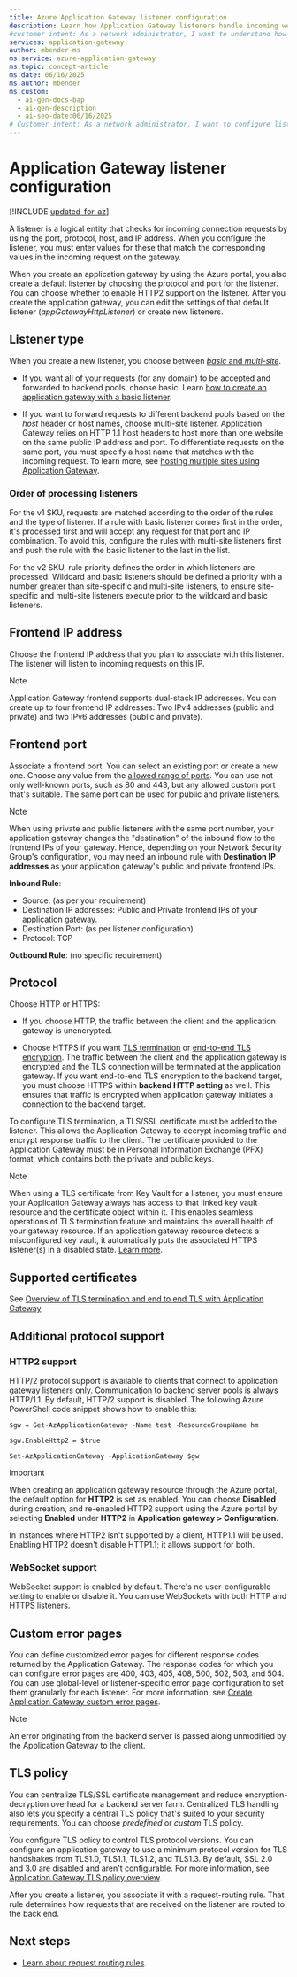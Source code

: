 ```yaml
---
title: Azure Application Gateway listener configuration
description: Learn how Application Gateway listeners handle incoming web requests efficiently. Configure protocols, certificates, HTTP2 support, and WebSocket connectivity for optimal performance.
#customer intent: As a network administrator, I want to understand how to configure Application Gateway listeners so that I can properly handle incoming web requests for my organization's applications.
services: application-gateway
author: mbender-ms
ms.service: azure-application-gateway
ms.topic: concept-article
ms.date: 06/16/2025
ms.author: mbender
ms.custom:
  - ai-gen-docs-bap
  - ai-gen-description
  - ai-seo-date:06/16/2025
# Customer intent: As a network administrator, I want to configure listeners for the Azure Application Gateway, so that I can manage incoming requests effectively based on protocols, ports, and host headers for optimal traffic routing.
---
```


# Application Gateway listener configuration

[!INCLUDE [updated-for-az](~/reusable-content/ce-skilling/azure/includes/updated-for-az.md)]

A listener is a logical entity that checks for incoming connection requests by using the port, protocol, host, and IP address. When you configure the listener, you must enter values for these that match the corresponding values in the incoming request on the gateway.

When you create an application gateway by using the Azure portal, you also create a default listener by choosing the protocol and port for the listener. You can choose whether to enable HTTP2 support on the listener. After you create the application gateway, you can edit the settings of that default listener (*appGatewayHttpListener*) or create new listeners.

## Listener type

When you create a new listener, you choose between [*basic* and *multi-site*](./application-gateway-components.md#types-of-listeners).

- If you want all of your requests (for any domain) to be accepted and forwarded to backend pools, choose basic. Learn [how to create an application gateway with a basic listener](./quick-create-portal.md).

- If you want to forward requests to different backend pools based on the *host* header or host names, choose multi-site listener. Application Gateway relies on HTTP 1.1 host headers to host more than one website on the same public IP address and port. To differentiate requests on the same port, you must specify a host name that matches with the incoming request. To learn more, see [hosting multiple sites using Application Gateway](multiple-site-overview.md).

### Order of processing listeners

For the v1 SKU, requests are matched according to the order of the rules and the type of listener. If a rule with basic listener comes first in the order, it's processed first and will accept any request for that port and IP combination. To avoid this, configure the rules with multi-site listeners first and push the rule with the basic listener to the last in the list.

For the v2 SKU, rule priority defines the order in which listeners are processed. Wildcard and basic listeners should be defined a priority with a number greater than site-specific and multi-site listeners, to ensure site-specific and multi-site listeners execute prior to the wildcard and basic listeners.

## Frontend IP address

Choose the frontend IP address that you plan to associate with this listener. The listener will listen to incoming requests on this IP.

  > [!NOTE]
  > Application Gateway frontend supports dual-stack IP addresses. You can create up to four frontend IP addresses: Two IPv4 addresses (public and private) and two IPv6 addresses (public and private).


## Frontend port

Associate a frontend port. You can select an existing port or create a new one. Choose any value from the [allowed range of ports](./application-gateway-components.md#ports). You can use not only well-known ports, such as 80 and 443, but any allowed custom port that's suitable. The same port can be used for public and private listeners. 

>[!NOTE] 
> When using private and public listeners with the same port number, your application gateway changes the "destination" of the inbound flow to the frontend IPs of your gateway. Hence, depending on your Network Security Group's configuration, you may need an inbound rule with **Destination IP addresses** as your application gateway's public and private frontend IPs.
> 
> **Inbound Rule**:
> - Source: (as per your requirement)
> - Destination IP addresses: Public and Private frontend IPs of your application gateway.
> - Destination Port: (as per listener configuration)
> - Protocol: TCP
> 
> **Outbound Rule**: (no specific requirement)

## Protocol

Choose HTTP or HTTPS:

- If you choose HTTP, the traffic between the client and the application gateway is unencrypted.

- Choose HTTPS if you want [TLS termination](features.md#secure-sockets-layer-ssltls-termination) or [end-to-end TLS encryption](./ssl-overview.md). The traffic between the client and the application gateway is encrypted and the TLS connection will be terminated at the application gateway. If you want end-to-end TLS encryption to the backend target, you must choose HTTPS within **backend HTTP setting** as well. This ensures that traffic is encrypted when application gateway initiates a connection to the backend target.

To configure TLS termination, a TLS/SSL certificate must be added to the listener. This allows the Application Gateway to decrypt incoming traffic and encrypt response traffic to the client. The certificate provided to the Application Gateway must be in Personal Information Exchange (PFX) format, which contains both the private and public keys.

> [!NOTE]
> When using a TLS certificate from Key Vault for a listener, you must ensure your Application Gateway always has access to that linked key vault resource and the certificate object within it. This enables seamless operations of TLS termination feature and maintains the overall health of your gateway resource. If an application gateway resource detects a misconfigured key vault, it automatically puts the associated HTTPS listener(s) in a disabled state. [Learn more](../application-gateway/disabled-listeners.md).

## Supported certificates

See [Overview of TLS termination and end to end TLS with Application Gateway](ssl-overview.md#certificates-supported-for-tls-termination)

## Additional protocol support

### HTTP2 support

HTTP/2 protocol support is available to clients that connect to application gateway listeners only. Communication to backend server pools is always HTTP/1.1. By default, HTTP/2 support is disabled. The following Azure PowerShell code snippet shows how to enable this:

```azurepowershell
$gw = Get-AzApplicationGateway -Name test -ResourceGroupName hm

$gw.EnableHttp2 = $true

Set-AzApplicationGateway -ApplicationGateway $gw
```

> [!IMPORTANT]
> When creating an application gateway resource through the Azure portal, the default option for **HTTP2** is set as enabled. You can choose **Disabled** during creation, and re-enabled HTTP2 support using the Azure portal by selecting **Enabled** under **HTTP2** in **Application gateway > Configuration**.
>
> In instances where HTTP2 isn't supported by a client, HTTP1.1 will be used. Enabling HTTP2 doesn't disable HTTP1.1; it allows support for both.
>

### WebSocket support

WebSocket support is enabled by default. There's no user-configurable setting to enable or disable it. You can use WebSockets with both HTTP and HTTPS listeners.

## Custom error pages

You can define customized error pages for different response codes returned by the Application Gateway. The response codes for which you can configure error pages are 400, 403, 405, 408, 500, 502, 503, and 504. You can use global-level or listener-specific error page configuration to set them granularly for each listener. For more information, see [Create Application Gateway custom error pages](./custom-error.md).

> [!NOTE]
> An error originating from the backend server is passed along unmodified by the Application Gateway to the client. 

## TLS policy

You can centralize TLS/SSL certificate management and reduce encryption-decryption overhead for a backend server farm. Centralized TLS handling also lets you specify a central TLS policy that's suited to your security requirements. You can choose *predefined* or *custom* TLS policy.

You configure TLS policy to control TLS protocol versions. You can configure an application gateway to use a minimum protocol version for TLS handshakes from TLS1.0, TLS1.1, TLS1.2, and TLS1.3. By default, SSL 2.0 and 3.0 are disabled and aren't configurable. For more information, see [Application Gateway TLS policy overview](./application-gateway-ssl-policy-overview.md).

After you create a listener, you associate it with a request-routing rule. That rule determines how requests that are received on the listener are routed to the back end.

## Next steps

- [Learn about request routing rules](configuration-request-routing-rules.md).
